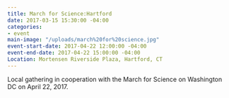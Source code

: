 ```yaml
---
title: March for Science:Hartford
date: 2017-03-15 15:30:00 -04:00
categories:
- event
main-image: "/uploads/march%20for%20science.jpg"
event-start-date: 2017-04-22 12:00:00 -04:00
event-end-date: 2017-04-22 15:00:00 -04:00
Location: Mortensen Riverside Plaza, Hartford, CT
---
```


Local gathering in cooperation with the March for Science on Washington DC on April 22, 2017. 